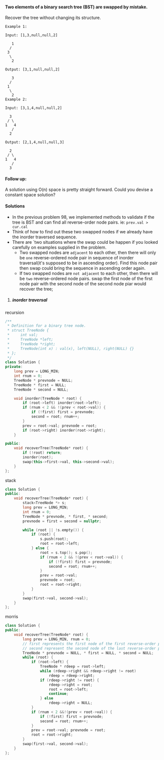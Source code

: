 #### Two elements of a binary search tree (BST) are swapped by mistake.

Recover the tree without changing its structure.

```
Example 1:

Input: [1,3,null,null,2]

   1
  /
 3
  \
   2

Output: [3,1,null,null,2]

   3
  /
 1
  \
   2
Example 2:

Input: [3,1,4,null,null,2]

  3
 / \
1   4
   /
  2

Output: [2,1,4,null,null,3]

  2
 / \
1   4
   /
  3
```

#### Follow up:

A solution using O(n) space is pretty straight forward.
Could you devise a constant space solution?



#### Solutions

- In the previous problem 98, we implemented methods to validate if the tree is BST and can find all reverse-order node pairs. ie: `prev.val > cur.cal`
- Think of how to find out these two swapped nodes if we already have the inorder traversed sequence.
- There are `two situations where the swap could be happen if you looked carefully on examples supplied in the problem.
    - Two swapped nodes are `adjacent` to each other, then there will only be `one` reverse-ordered node pair in sequence of inorder traversal(it's supposed to be in ascending order). Find this node pair then swap could bring the sequence in ascending order again.
    - If two swapped nodes are `not adjacent` to each other, then there will be `two` reverse-ordered node pairs. swap the first node of the first node pair with the second node of the second node piar would recover the tree;


1. ##### inorder traversal

recursion

```c++
/**
 * Definition for a binary tree node.
 * struct TreeNode {
 *     int val;
 *     TreeNode *left;
 *     TreeNode *right;
 *     TreeNode(int x) : val(x), left(NULL), right(NULL) {}
 * };
 */
class Solution {
private:
    long prev = LONG_MIN;
    int rnum = 0;
    TreeNode * prevnode = NULL;
    TreeNode * first = NULL;
    TreeNode * second = NULL;

    void inorder(TreeNode * root) {
        if (root->left) inorder(root->left);
        if (rnum < 2 && !(prev < root->val)) {
            if (!first) first = prevnode;
            second = root; rnum++;
        }
        prev = root->val; prevnode = root;
        if (root->right) inorder(root->right);
    }

public:
    void recoverTree(TreeNode* root) {
        if (!root) return;
        inorder(root);
        swap(this->first->val, this->second->val);
    }
};
```

stack

```c++
class Solution {
public:
    void recoverTree(TreeNode* root) {
        stack<TreeNode *> s;
        long prev = LONG_MIN;
        int rnum = 0;
        TreeNode * prevnode, * first, * second;
        prevnode = first = second = nullptr;

        while (root || !s.empty()) {
            if (root) {
                s.push(root);
                root = root->left;
            } else {
                root = s.top(); s.pop();
                if (rnum < 2 && !(prev < root->val)) {
                    if (!first) first = prevnode;
                    second = root; rnum++;
                }
                prev = root->val;
                prevnode = root;
                root = root->right;
            }
        }
        swap(first->val, second->val);
    }
};
```

morris

```c++
class Solution {
public:
    void recoverTree(TreeNode* root) {
        long prev = LONG_MIN, rnum = 0;
        // first represents the first node of the first reverse-order pair.
        // second represent the second node of the last reverse-order pair.
        TreeNode * prevnode = NULL, * first = NULL, * second = NULL;
        while (root) {
            if (root->left) {
                TreeNode * rdeep = root->left;
                while (rdeep->right && rdeep->right != root)
                    rdeep = rdeep->right;
                if (rdeep->right != root) {
                    rdeep->right = root;
                    root = root->left;
                    continue;
                } else
                    rdeep->right = NULL;
            }
            if (rnum < 2 &&!(prev < root->val)) {
                if (!first) first = prevnode;
                second = root; rnum++;
            }
            prev = root->val; prevnode = root;
            root = root->right;
        }
        swap(first->val, second->val);
    }
};
```